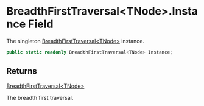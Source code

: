 # BreadthFirstTraversal&lt;TNode&gt;.Instance Field

The singleton [BreadthFirstTraversal&lt;TNode&gt;](MrKWatkins.Ast.Traversal.BreadthFirstTraversal-1.md) instance.

```c#
public static readonly BreadthFirstTraversal<TNode> Instance;
```

## Returns

[BreadthFirstTraversal&lt;TNode&gt;](MrKWatkins.Ast.Traversal.BreadthFirstTraversal-1.md)

The breadth first traversal.
